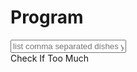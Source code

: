 <!doctype html>
<html lang="en">
  <head>
    <title>Program</title>
    <meta name="viewport" content="width=device-width, initial-scale=1">
    <link rel="stylesheet" href="styles/bootstrap.min.css">
    <style>
      .message { font-size: 1.3em; font-weight: bold; }
    </style>
  </head>
<body>
   <div class="container">
     <h1>Program</h1>
         <div>
             <input id="program" type="text" placeholder="list comma separated dishes you usually have for lunch">
         </div>
         <div class="form-group">
             <button">Check If Too Much</button>
         </div>
         <div class="message">
             <!-- Your message can go here. -->
         </div>
   </div>
</body>
</html>
